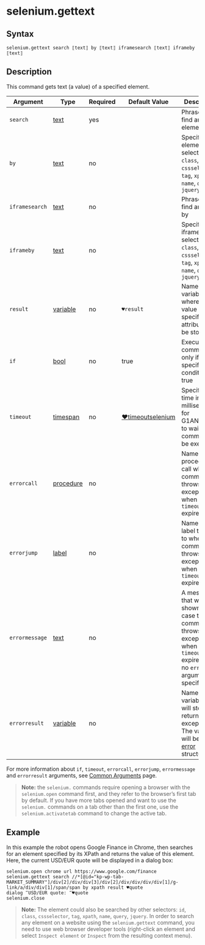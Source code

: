 # selenium.gettext

## Syntax

```G1ANT
selenium.gettext search ⟦text⟧ by ⟦text⟧ iframesearch ⟦text⟧ iframeby ⟦text⟧
```

## Description

This command gets text (a value) of a specified element.

| Argument       | Type                                                         | Required | Default Value                                                | Description                                                  |
| -------------- | ------------------------------------------------------------ | -------- | ------------------------------------------------------------ | ------------------------------------------------------------ |
| `search`       | [text](](https://manual.g1ant.com/link/G1ANT.Language/G1ANT.Language/Structures/TextStructure.md)) | yes      |                                                              | Phrase to find an element by                                 |
| `by`           | [text](](https://manual.g1ant.com/link/G1ANT.Language/G1ANT.Language/Structures/TextStructure.md)) | no       |                                                              | Specifies an element selector: `id`, `class`, `cssselector`, `tag`, `xpath`, `name`, `query`, `jquery` |
| `iframesearch` | [text](](https://manual.g1ant.com/link/G1ANT.Language/G1ANT.Language/Structures/TextStructure.md)) | no       |                                                              | Phrase to find an iframe by                                  |
| `iframeby`     | [text](](https://manual.g1ant.com/link/G1ANT.Language/G1ANT.Language/Structures/TextStructure.md)) | no       |                                                              | Specifies an iframe selector: `id`, `class`, `cssselector`, `tag`, `xpath`, `name`, `query`, `jquery` |
| `result`       | [variable](](https://manual.g1ant.com/link/G1ANT.Language/G1ANT.Language/Structures/VariableStructure.md)) | no       | `♥result`                                                    | Name of a variable where the value of a specified attribute will be stored |
| `if`           | [bool](](https://manual.g1ant.com/link/G1ANT.Language/G1ANT.Language/Structures/BooleanStructure.md)) | no       | true                                                         | Executes the command only if a specified condition is true   |
| `timeout`      | [timespan](](https://manual.g1ant.com/link/G1ANT.Language/G1ANT.Language/Structures/TimeSpanStructure.md)) | no       | [♥timeoutselenium](](https://manual.g1ant.com/link/G1ANT.Language/G1ANT.Addon.Core/Variables/TimeoutSeleniumVariable.md)) | Specifies time in milliseconds for G1ANT.Robot to wait for the command to be executed |
| `errorcall`    | [procedure](](https://manual.g1ant.com/link/G1ANT.Language/G1ANT.Language/Structures/ProcedureStructure.md)) | no       |                                                              | Name of a procedure to call when the command throws an exception or when a given `timeout` expires |
| `errorjump`    | [label](](https://manual.g1ant.com/link/G1ANT.Language/G1ANT.Language/Structures/LabelStructure.md)) | no       |                                                              | Name of the label to jump to when the command throws an exception or when a given `timeout` expires |
| `errormessage` | [text](](https://manual.g1ant.com/link/G1ANT.Language/G1ANT.Language/Structures/TextStructure.md)) | no       |                                                              | A message that will be shown in case the command throws an exception or when a given `timeout` expires, and no `errorjump` argument is specified |
| `errorresult`  | [variable](](https://manual.g1ant.com/link/G1ANT.Language/G1ANT.Language/Structures/VariableStructure.md)) | no       |                                                              | Name of a variable that will store the returned exception. The variable will be of [error](](https://manual.g1ant.com/link/G1ANT.Language/G1ANT.Language/Structures/ErrorStructure.md)) structure |

For more information about `if`, `timeout`, `errorcall`, `errorjump`, `errormessage` and `errorresult` arguments, see [Common Arguments](https://github.com/G1ANT-Robot/G1ANT.Manual/blob/develop/appendices/common-arguments.md) page.

> **Note:** the `selenium.` commands require opening a browser with the `selenium.open` command first, and they refer to the browser’s first tab by default. If you have more tabs opened and want to use the `selenium.` commands on a tab other than the first one, use the `selenium.activatetab` command to change the active tab.

## Example

In this example the robot opens Google Finance in Chrome, then searches for an element specified by its XPath and returns the value of this element. Here, the current USD/EUR quote will be displayed in a dialog box:

```G1ANT
selenium.open chrome url https://www.google.com/finance
selenium.gettext search //*[@id="kp-wp-tab-MARKET_SUMMARY"]/div[2]/div/div[3]/div[2]/div/div/div/div[1]/g-link/a/div/div[1]/span/span by xpath result ♥quote
dialog ‴USD/EUR quote: ‴♥quote
selenium.close
```

> **Note:** The element could also be searched by other selectors: `id`, `class`, `cssselector`, `tag`, `xpath`, `name`, `query`, `jquery`. In order to search any element on a website using the `selenium.gettext` command, you need to use web browser developer tools (right-click an element and select `Inspect element` or `Inspect` from the resulting context menu).

